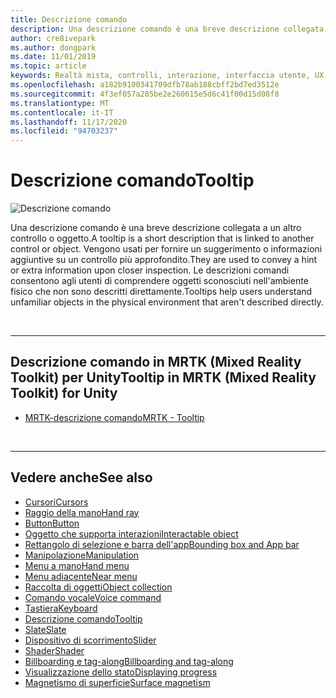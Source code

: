 ```yaml
---
title: Descrizione comando
description: Una descrizione comando è una breve descrizione collegata a un altro controllo o oggetto.
author: cre8ivepark
ms.author: dongpark
ms.date: 11/01/2019
ms.topic: article
keywords: Realtà mista, controlli, interazione, interfaccia utente, UX, auricolare realtà mista, auricolare di realtà mista di Windows, headset di realtà virtuale, HoloLens, descrizione comando, MRTK, Toolkit realtà mista
ms.openlocfilehash: a182b9100341709dfb78ab188cbff2bd7ed3512e
ms.sourcegitcommit: 4f3ef057a285be2e260615e5d6c41f00d15d08f8
ms.translationtype: MT
ms.contentlocale: it-IT
ms.lasthandoff: 11/17/2020
ms.locfileid: "94703237"
---
```

# <a name="tooltip"></a><span data-ttu-id="f1661-104">Descrizione comando</span><span class="sxs-lookup"><span data-stu-id="f1661-104">Tooltip</span></span>

![Descrizione comando](images/UX_Hero_Tooltip.jpg)

<span data-ttu-id="f1661-106">Una descrizione comando è una breve descrizione collegata a un altro controllo o oggetto.</span><span class="sxs-lookup"><span data-stu-id="f1661-106">A tooltip is a short description that is linked to another control or object.</span></span> <span data-ttu-id="f1661-107">Vengono usati per fornire un suggerimento o informazioni aggiuntive su un controllo più approfondito.</span><span class="sxs-lookup"><span data-stu-id="f1661-107">They are used to convey a hint or extra information upon closer inspection.</span></span> <span data-ttu-id="f1661-108">Le descrizioni comandi consentono agli utenti di comprendere oggetti sconosciuti nell'ambiente fisico che non sono descritti direttamente.</span><span class="sxs-lookup"><span data-stu-id="f1661-108">Tooltips help users understand unfamiliar objects in the physical environment that aren't described directly.</span></span> 

<br>

---

## <a name="tooltip-in-mrtk-mixed-reality-toolkit-for-unity"></a><span data-ttu-id="f1661-109">Descrizione comando in MRTK (Mixed Reality Toolkit) per Unity</span><span class="sxs-lookup"><span data-stu-id="f1661-109">Tooltip in MRTK (Mixed Reality Toolkit) for Unity</span></span>

* [<span data-ttu-id="f1661-110">MRTK-descrizione comando</span><span class="sxs-lookup"><span data-stu-id="f1661-110">MRTK - Tooltip</span></span>](https://microsoft.github.io/MixedRealityToolkit-Unity/Documentation/README_Tooltip.html)

<br>

---

## <a name="see-also"></a><span data-ttu-id="f1661-111">Vedere anche</span><span class="sxs-lookup"><span data-stu-id="f1661-111">See also</span></span>

* [<span data-ttu-id="f1661-112">Cursori</span><span class="sxs-lookup"><span data-stu-id="f1661-112">Cursors</span></span>](cursors.md)
* [<span data-ttu-id="f1661-113">Raggio della mano</span><span class="sxs-lookup"><span data-stu-id="f1661-113">Hand ray</span></span>](point-and-commit.md)
* [<span data-ttu-id="f1661-114">Button</span><span class="sxs-lookup"><span data-stu-id="f1661-114">Button</span></span>](button.md)
* [<span data-ttu-id="f1661-115">Oggetto che supporta interazioni</span><span class="sxs-lookup"><span data-stu-id="f1661-115">Interactable object</span></span>](interactable-object.md)
* [<span data-ttu-id="f1661-116">Rettangolo di selezione e barra dell'app</span><span class="sxs-lookup"><span data-stu-id="f1661-116">Bounding box and App bar</span></span>](app-bar-and-bounding-box.md)
* [<span data-ttu-id="f1661-117">Manipolazione</span><span class="sxs-lookup"><span data-stu-id="f1661-117">Manipulation</span></span>](direct-manipulation.md)
* [<span data-ttu-id="f1661-118">Menu a mano</span><span class="sxs-lookup"><span data-stu-id="f1661-118">Hand menu</span></span>](hand-menu.md)
* [<span data-ttu-id="f1661-119">Menu adiacente</span><span class="sxs-lookup"><span data-stu-id="f1661-119">Near menu</span></span>](near-menu.md)
* [<span data-ttu-id="f1661-120">Raccolta di oggetti</span><span class="sxs-lookup"><span data-stu-id="f1661-120">Object collection</span></span>](object-collection.md)
* [<span data-ttu-id="f1661-121">Comando vocale</span><span class="sxs-lookup"><span data-stu-id="f1661-121">Voice command</span></span>](voice-input.md)
* [<span data-ttu-id="f1661-122">Tastiera</span><span class="sxs-lookup"><span data-stu-id="f1661-122">Keyboard</span></span>](keyboard.md)
* [<span data-ttu-id="f1661-123">Descrizione comando</span><span class="sxs-lookup"><span data-stu-id="f1661-123">Tooltip</span></span>](tooltip.md)
* [<span data-ttu-id="f1661-124">Slate</span><span class="sxs-lookup"><span data-stu-id="f1661-124">Slate</span></span>](slate.md)
* [<span data-ttu-id="f1661-125">Dispositivo di scorrimento</span><span class="sxs-lookup"><span data-stu-id="f1661-125">Slider</span></span>](slider.md)
* [<span data-ttu-id="f1661-126">Shader</span><span class="sxs-lookup"><span data-stu-id="f1661-126">Shader</span></span>](shader.md)
* [<span data-ttu-id="f1661-127">Billboarding e tag-along</span><span class="sxs-lookup"><span data-stu-id="f1661-127">Billboarding and tag-along</span></span>](billboarding-and-tag-along.md)
* [<span data-ttu-id="f1661-128">Visualizzazione dello stato</span><span class="sxs-lookup"><span data-stu-id="f1661-128">Displaying progress</span></span>](progress.md)
* [<span data-ttu-id="f1661-129">Magnetismo di superficie</span><span class="sxs-lookup"><span data-stu-id="f1661-129">Surface magnetism</span></span>](surface-magnetism.md)
